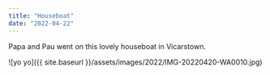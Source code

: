 ```yaml
---
title: "Houseboat"
date: "2022-04-22"
---
```


Papa and Pau went on this lovely houseboat in Vicarstown.

![yo yo]({{ site.baseurl }}/assets/images/2022/IMG-20220420-WA0010.jpg)
